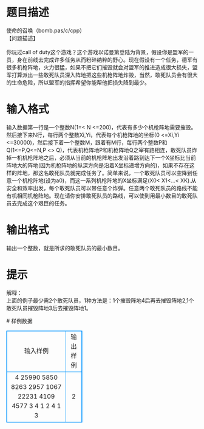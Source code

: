 # 

 
 # 题目描述 
<p>
使命的召唤（bomb.pas/c/cpp）<br>【问题描述】<br><br>    你玩过call of duty这个游戏？这个游戏以诺曼第登陆为背景，假设你是盟军的一员，身在前线去完成许多任务从而粉碎纳粹的野心。现在假设有一个任务，德军有很多机枪阵地，火力很猛，如果不把它们摧毁就会对盟军的推进造成很大损失，盟军打算派出一些敢死队员深入阵地把这些机枪阵地炸毁，当然，敢死队员会有很大的生命危险，所以盟军的指挥希望你能帮他把损失降到最少。<br></p> 

 
 # 输入格式 
<p>
    输入数据第一行是一个整数N(1=< N <=200)，代表有多少个机枪阵地需要摧毁。然后接下来N行，每行两个整数Xi,Yi，代表每个机枪阵地的坐标(0 <=Xi,Yi <=30000)，然后接下着一个整数M，跟着有M行，每行两个整数P和Q(1<=P,Q<=N,P <> Q)，代表机枪阵地P和机枪阵地Q之宰有路相连，敢死队员炸掉一机机枪阵地之后，必须从当前的机枪阵地出发沿着路到达下一个X坐标比当前阵地大的阵地(因为机枪阵地的纵深方向是沿着X坐标递增方向的)，如果不存在这样的阵地，那这名敢死队员就完成任务了。简单来说，一个敢死队员可以空降到任意一个机枪阵地(设为a0)，而这一系列机枪阵地的X坐标满足(X0< X1<…< XK).从安全和效率出发，每个敢死队员可以带任意个炸弹。任意两个敢死队员的路线不能有机相同机枪阵地。现在请你安排敢死队员的路线，可以使到用最小数目的敢死队员去完成这个艰巨的任务。</p> 

 
 # 输出格式 
<p>
  输出一个整数，就是所求的敢死队员的最小数目。</p> 

 
 # 提示 
<p>
解释：<br>  上面的例子最少需2个敢死队员，1种方法是：1个摧毁阵地4后再去摧毁阵地2,1个敢死队员摧毁阵地3后去摧毁阵地1。<br></p> 
# 样例数据
<style>
        table,table tr th, table tr td { border:1px solid #0094ff; }
        table { width: 200px; min-height: 25px; line-height: 25px; text-align: center; border-collapse: collapse;}   
    </style>
<table>
	<tr>
		<td>输入样例</td>
		<td>输出样例</td>
	</tr>
<tr><td>4
25990 5850
8263 2957
1067 22231
4109 4577
3
4 1
2 4
1 3
</td><td>2</td></tr></table>

